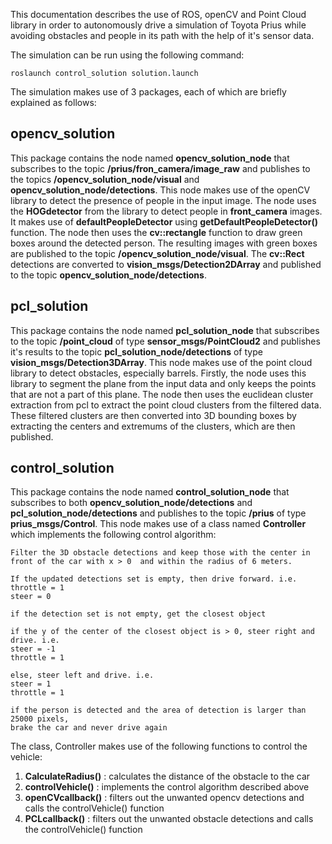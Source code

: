 

This documentation describes the use of ROS, openCV and Point Cloud library in order to autonomously drive a simulation of Toyota Prius while avoiding obstacles and people in its path with the help of it's sensor data.

The simulation can be run using the following command:
```
roslaunch control_solution solution.launch
```
The simulation makes use of 3 packages, each of which are briefly explained as follows:

## opencv_solution
This package contains the node named **opencv_solution_node** that subscribes to the topic **/prius/fron_camera/image_raw** and publishes to the topics **/opencv_solution_node/visual** and **opencv_solution_node/detections**. This node makes use of the openCV library to detect the presence of people in the input image. The node uses the **HOGdetector** from the library to detect people in **front_camera** images. It makes use of **defaultPeopleDetector** using **getDefaultPeopleDetector()** function. The node then uses the **cv::rectangle** function to draw green boxes around the detected person. The resulting images with green boxes are published to the topic **/opencv_solution_node/visual**. The **cv::Rect** detections are converted to **vision_msgs/Detection2DArray** and published to the topic **opencv_solution_node/detections**.

## pcl_solution
This package contains the node named **pcl_solution_node** that subscribes to the topic **/point_cloud** of type **sensor_msgs/PointCloud2** and publishes it's results to the topic **pcl_solution_node/detections** of type **vision_msgs/Detection3DArray**. This node makes use of the point cloud library to detect obstacles, especially barrels. Firstly, the node uses this library to segment the plane from the input data and only keeps the points that are not a part of this plane. The node then uses the euclidean cluster extraction from pcl to extract the point cloud clusters from the filtered data. These filtered clusters are then converted into 3D bounding boxes by extracting the centers and extremums of the clusters, which are then published.  

## control_solution
This package contains the node named **control_solution_node** that subscribes to both **opencv_solution_node/detections** and  **pcl_solution_node/detections** and publishes to the topic **/prius** of type **prius_msgs/Control**. This node makes use of a class named **Controller** which implements the following control algorithm:
```
Filter the 3D obstacle detections and keep those with the center in front of the car with x > 0  and within the radius of 6 meters.

If the updated detections set is empty, then drive forward. i.e.
throttle = 1
steer = 0

if the detection set is not empty, get the closest object

if the y of the center of the closest object is > 0, steer right and drive. i.e.
steer = -1
throttle = 1

else, steer left and drive. i.e.
steer = 1
throttle = 1

if the person is detected and the area of detection is larger than 25000 pixels,
brake the car and never drive again
```
The class, Controller makes use of the following functions to control the vehicle:
1. **CalculateRadius()** : calculates the distance of the obstacle to the car
2. **controlVehicle()** : implements the control algorithm described above
3. **openCVcallback()** : filters out the unwanted opencv detections and calls the controlVehicle() function
4. **PCLcallback()** : filters out the unwanted obstacle detections and calls the controlVehicle() function  
